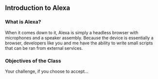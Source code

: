 ## Introduction to Alexa

### What is Alexa?

When it comes down to it, Alexa is simply a headless browser with microphones and a speaker assembly. 
Because the device is essentially a browser, developers like you and me have the ability to write small scripts that can be ran from external services.

### Objectives of the Class

Your challenge, if you choose to accept...


